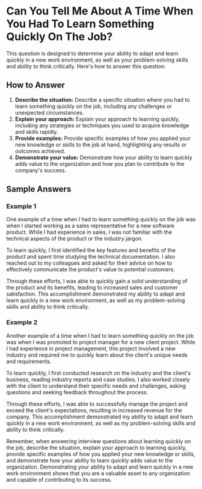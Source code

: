 Can You Tell Me About A Time When You Had To Learn Something Quickly On The Job?
=====================================================================================================

This question is designed to determine your ability to adapt and learn quickly in a new work environment, as well as your problem-solving skills and ability to think critically. Here's how to answer this question:

How to Answer
-------------

1. **Describe the situation:** Describe a specific situation where you had to learn something quickly on the job, including any challenges or unexpected circumstances.
2. **Explain your approach:** Explain your approach to learning quickly, including any strategies or techniques you used to acquire knowledge and skills rapidly.
3. **Provide examples:** Provide specific examples of how you applied your new knowledge or skills to the job at hand, highlighting any results or outcomes achieved.
4. **Demonstrate your value:** Demonstrate how your ability to learn quickly adds value to the organization and how you plan to contribute to the company's success.

Sample Answers
--------------

### Example 1

One example of a time when I had to learn something quickly on the job was when I started working as a sales representative for a new software product. While I had experience in sales, I was not familiar with the technical aspects of the product or the industry jargon.

To learn quickly, I first identified the key features and benefits of the product and spent time studying the technical documentation. I also reached out to my colleagues and asked for their advice on how to effectively communicate the product's value to potential customers.

Through these efforts, I was able to quickly gain a solid understanding of the product and its benefits, leading to increased sales and customer satisfaction. This accomplishment demonstrated my ability to adapt and learn quickly in a new work environment, as well as my problem-solving skills and ability to think critically.

### Example 2

Another example of a time when I had to learn something quickly on the job was when I was promoted to project manager for a new client project. While I had experience in project management, this project involved a new industry and required me to quickly learn about the client's unique needs and requirements.

To learn quickly, I first conducted research on the industry and the client's business, reading industry reports and case studies. I also worked closely with the client to understand their specific needs and challenges, asking questions and seeking feedback throughout the process.

Through these efforts, I was able to successfully manage the project and exceed the client's expectations, resulting in increased revenue for the company. This accomplishment demonstrated my ability to adapt and learn quickly in a new work environment, as well as my problem-solving skills and ability to think critically.

Remember, when answering interview questions about learning quickly on the job, describe the situation, explain your approach to learning quickly, provide specific examples of how you applied your new knowledge or skills, and demonstrate how your ability to learn quickly adds value to the organization. Demonstrating your ability to adapt and learn quickly in a new work environment shows that you are a valuable asset to any organization and capable of contributing to its success.

